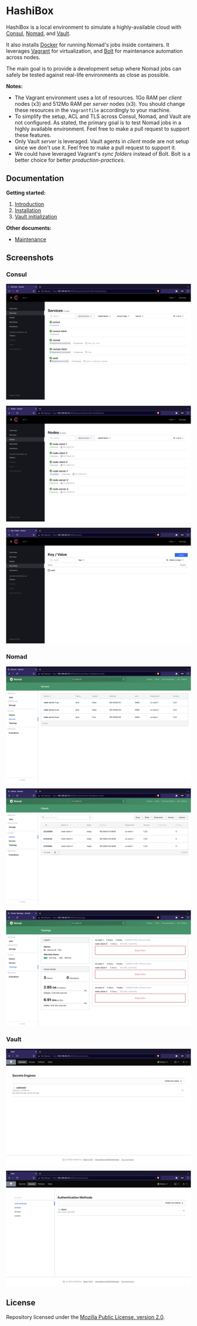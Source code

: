 # HashiBox

HashiBox is a local environment to simulate a highly-available cloud with
[Consul](https://www.consul.io/), [Nomad](https://www.nomadproject.io/), and
[Vault](https://www.vaultproject.io/).

It also installs [Docker](https://www.docker.com/) for running Nomad's jobs
inside containers. It leverages [Vagrant](https://www.vagrantup.com/) for
virtualization, and [Bolt](https://puppet.com/docs/bolt/) for maintenance
automation across nodes.

The main goal is to provide a development setup where Nomad jobs can safely be
tested against real-life environments as close as possible.

**Notes:**
- The Vagrant environment uses a lot of resources. 1Go RAM per *client* nodes
  (x3) and 512Mo RAM per *server* nodes (x3). You should change these resources
  in the `Vagrantfile` accordingly to your machine.
- To simplify the setup, ACL and TLS across Consul, Nomad, and Vault are not
  configured. As stated, the primary goal is to test Nomad jobs in a highly
  available environment. Feel free to make a pull request to support these
  features.
- Only Vault *server* is leveraged. Vault agents in *client* mode are not setup
  since we don't use it. Feel free to make a pull request to support it.
- We could have leveraged Vagrant's *sync folders* instead of Bolt. Bolt is a
  better choice for better *production-practices*.

## Documentation

**Getting started:**
01. [Introduction](./documentation/introduction.md)
02. [Installation](./documentation/installation.md)
03. [Vault initialization](./documentation/vault-init.md)

**Other documents:**
- [Maintenance](./documentation/maintenance.md)

## Screenshots

### Consul

![Consul Services](./assets/consul-services.png)

![Consul Nodes](./assets/consul-nodes.png)

![Consul Key/Value](./assets/consul-kv.png)

### Nomad

![Nomad Servers](./assets/nomad-servers.png)

![Nomad Clients](./assets/nomad-clients.png)

![Nomad Topology](./assets/nomad-topology.png)

### Vault

![Vault Secrets](./assets/vault-secrets.png)

![Vault Access](./assets/vault-access.png)

## License

Repository licensed under the [Mozilla Public License, version 2.0](./LICENSE).
